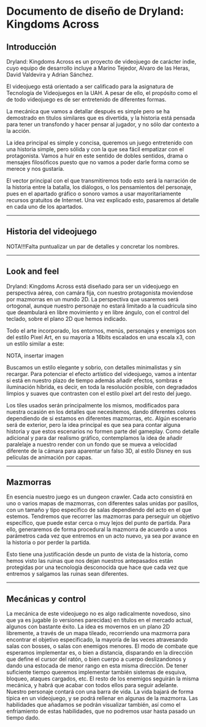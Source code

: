 # Documento de diseño de Dryland: Kingdoms Across

## Introducción
Dryland: Kingdoms Across es un proyecto de videojuego de carácter indie, cuyo equipo de desarrollo incluye a Marino Tejedor, Alvaro de las Heras, David Valdevira y Adrian Sánchez.

El videojuego está orientado a ser calificado para la asignatura de Tecnología de Videojuegos en la UAH. A pesar de ello, el propósito como el de todo videojuego es de ser entretenido de diferentes formas.

La mecánica que vamos a detallar después es simple pero se ha demostrado en titulos similares que es divertida, y la historia está pensada para tener un transfondo y hacer pensar al jugador, y no sólo dar contexto a la acción.

La idea principal es simple y concisa, queremos un juego entretenido con una historia simple, pero sólida y con la que sea fácil empatizar con el protagonista. Vamos a huir en este sentido de dobles sentidos, drama o mensajes filosóficos puesto que no vamos a poder darle forma como se merece y nos gustaría.
 
El vector principal con el que transmitiremos todo esto será la narración de la historia entre la batalla, los diálogos, o los pensamientos del personaje, pues en el apartado gráfico o sonoro vamos a usar mayoritariamente recursos gratuitos de Internet. Una vez explicado esto, pasaremos al detalle en cada uno de los apartados.
 
 ---
 ## Historia del videojuego
 
NOTA!!!Falta puntualizar un par de detalles y concretar los nombres.

---
## Look and feel

Dryland: Kingdoms Across está diseñado para ser un videojuego en perspectiva aérea, con camára fija, con nuestro protagonista moviendose por mazmorras en un mundo 2D. La perspectiva que usaremos será ortogonal, aunque nuestro personaje no estará limitado a la cuadricula sino que deambulará en libre movimiento y en libre ángulo, con el control del teclado, sobre el plano 2D que hemos indicado.

Todo el arte incorporado, los entornos, menús, personajes y enemigos son del estilo Pixel Art, en su mayoría a 16bits escalados en una escala x3, con un estilo similar a este:

NOTA, insertar imagen

Buscamos un estilo elegante y sobrio, con detalles minimalistas y sin recargar. Para potenciar el efecto artístico del videojuego, vamos a intentar si está en nuestro plazo de tiempo además añadir efectos, sombras e iluminación híbrida, es decir, en toda la resolución posible, con degradados limpios y suaves que contrasten con el estilo pixel art del resto del juego.

Los tiles usados serán principalmente los mismos, modificados para nuestra ocasión en los detalles que necesitemos, dando diferentes colores dependiendo de si estamos en diferentes mazmorras, etc. Algún escenario será de exterior, pero la idea principal es que sea para contar alguna historia y que estos escenarios no formen parte del gameplay. Como detalle adicional y para dar realismo gráfico, contemplamos la idea de añadir paralelaje a nuestro render con un fondo que se mueva a velocidad diferente de la cámara para aparentar un falso 3D, al estilo Disney en sus películas de animación por capas.

---
## Mazmorras

En esencia nuestro juego es un dungeon crawler. Cada acto consistirá en uno o varios mapas de mazmorras, con diferentes salas unidas por pasillos, con un tamaño y tipo específico de salas dependiendo del acto en el que estemos. Tendremos que recorrer las mazmorras para perseguir un objetivo específico, que puede estar cerca o muy lejos del punto de partida. Para ello, generaremos de forma procedural la mazmorra de acuerdo a unos parámetros cada vez que entremos en un acto nuevo, ya sea por avance en la historia o por perder la partida.

Esto tiene una justificación desde un punto de vista de la historia, como hemos visto las ruinas que nos dejan nuestros antepasados están protegidas por una tecnología desconocida que hace que cada vez que entremos y salgamos las ruinas sean diferentes.

---
## Mecánicas y control

La mecánica de este videojuego no es algo radicalmente novedoso, sino que ya es jugable (o versiones parecidas) en títulos en el mercado actual, algunos con bastante éxito. La idea es movernos en un plano 2D libremente, a través de un mapa tileado, recorriendo una mazmorra para encontrar el objetivo especificado, la mayoría de las veces atravesando salas con bosses, o salas con enemigos menores. El modo de combate que esperamos implementar es, o bien a distancia, disparando en la dirección que define el cursor del ratón, o bien cuerpo a cuerpo deslizandonos y dando una estocada de menor rango en esta misma dirección. De tener suficiente tiempo queremos implementar también sistemas de esquiva, bloqueo, ataques cargados, etc.
El resto de los enemigos seguirán la misma mecánica, y habrá que acabar con todos ellos para seguir adelante.
Nuestro personaje contará con una barra de vida. La vida bajará de forma típica en un videojuego, y se podrá rellenar en algunas de la mazmorra. Las habilidades que añadamos se podrán visualizar también, así como el enfriamiento de estas habilidades, que no podremos usar hasta pasado un tiempo dado.
